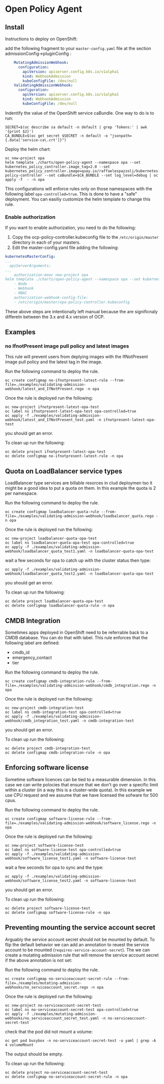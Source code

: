 # Open Policy Agent

## Install

Instructions to deploy on OpenShift:

add the following fragment to your `master-config.yaml` file at the section admissionConfig->pluginConfig :

```yaml
    MutatingAdmissionWebhook:
      configuration:
        apiVersion: apiserver.config.k8s.io/v1alpha1
        kind: WebhookAdmission
        kubeConfigFile: /dev/null
    ValidatingAdmissionWebhook:
      configuration:
        apiVersion: apiserver.config.k8s.io/v1alpha1
        kind: WebhookAdmission
        kubeConfigFile: /dev/null
```

Indentify the value of the OpenShift service caBundle.
One way to do is to run:

```shell
SECRET=$(oc describe sa default -n default | grep 'Tokens:' | awk '{print $2}')
CA_BUNDLE=$(oc get secret $SECRET -n default -o "jsonpath={.data['service-ca\.crt']}")
```

Deploy the helm chart:

```shell
oc new-project opa
helm template ./charts/open-policy-agent --namespace opa --set kubernetes_policy_controller.image_tag=2.0 --set kubernetes_policy_controller.image=quay.io/raffaelespazzoli/kubernetes-policy-controller --set caBundle=$CA_BUNDLE --set log_level=debug | oc apply -f  - -n opa
```

This configurations will enforce rules only on those namespaces with the following label `opa-controlled=true`. This is done to have a "safe" deployment. You can easiliy customize the helm template to change this rule.

### Enable authorization

If you want to enable authorization, you need to do the following:

1. Copy the ocp-policy-controller.kubeconfig file to the `/etc/origin/master` directory in each of your masters.
2. Edit the master-config.yaml file adding the following:

```yaml
kubernetesMasterConfig:
...
  apiServerArguments:
...
    authorization-mooc new-project opa
helm template ./charts/open-policy-agent --namespace opa --set kubernetes_policy_controller.image_tag=2.0 --set kubernetes_policy_controller.image=quay.io/raffaelespazzoli/kubernetes-policy-controller --set caBundle=$CA_BUNDLE --set log_level=debug | oc apply -f  - -n opade:
    - Node
    - Webhook
    - RBAC
    authorization-webhook-config-file:
    - /etc/origin/master/opa-policy-controller.kubeconfig  
```

These above steps are intentionally left manual because the are significnaly differetn between the 3.x and 4.x version of OCP.

## Examples

### no IfnotPresent image pull policy and latest images

This rule will prevent users from deplying images with the IfNotPresent image pull policy and the latest tag in the image.

Run the following command to deploy the rule.

```shell
oc create configmap no-ifnotpresent-latest-rule --from-file=./examples/validating-admission-webhook/latest_and_IfNotPresent.rego -n opa
```

Once the rule is deployed run the following:

```shell
oc new-project ifnotpresent-latest-opa-test
oc label ns ifnotpresent-latest-opa-test opa-controlled=true
oc apply -f ./examples/validating-admission-webhook/latest_and_IfNotPresent_test.yaml -n ifnotpresent-latest-opa-test
```

you should get an error.

To clean up run the following:

```shell
oc delete project ifnotpresent-latest-opa-test
oc delete configmap no-ifnotpresent-latest-rule -n opa
```

## Quota on LoadBalancer service types

LoadBalancer type services are billable resorces in clud deploymen tso it might be a good idea to put a quota on them.
In this example the quota is 2 per namespace.

Run the following command to deploy the rule.

```shell
oc create configmap loadbalancer-quota-rule --from-file=./examples/validating-admission-webhook/loadbalancer_quota.rego -n opa
```

Once the rule is deployed run the following:

```shell
oc new-project loadbalancer-quota-opa-test
oc label ns loadbalancer-quota-opa-test opa-controlled=true
oc apply -f ./examples/validating-admission-webhook/loadbalancer_quota_test1.yaml -n loadbalancer-quota-opa-test
```

wait a few seconds for opa to catch up with the cluster status then type:

```shell
oc apply -f ./examples/validating-admission-webhook/loadbalancer_quota_test2.yaml -n loadbalancer-quota-opa-test
```

you should get an error.

To clean up run the following:

```shell
oc delete project loadbalancer-quota-opa-test
oc delete configmap loadbalancer-quota-rule -n opa
```

## CMDB Integration

Sometimes apps deployed in OpenShift need to be referrable back to a CMDB database. You can do that with label. This rule enforces that the following label are defined:

- cmdb_id
- emergency_contact
- tier

Run the following command to deploy the rule.

```shell
oc create configmap cmdb-integration-rule --from-file=./examples/validating-admission-webhook/cmdb_integration.rego -n opa
```

Once the rule is deployed run the following:

```shell
oc new-project cmdb-integration-test
oc label ns cmdb-integration-test opa-controlled=true
oc apply -f ./examples/validating-admission-webhook/cmdb_integration_test.yaml -n cmdb-integration-test
```

you should get an error.

To clean up run the following:

```shell
oc delete project cmdb-integration-test
oc delete configmap cmdb-integration-rule -n opa
```

## Enforcing software license

Sometime software licences can be tied to a measurable dimension. In this case we can write polocies that ensure that we don't go over a specific limit within a cluster (in a way this is a cluster-wide quota).
In this example we use CPU request and we assume that we have licensed the sofware for 500 cpus.

Run the following command to deploy the rule.

```shell
oc create configmap software-license-rule --from-file=./examples/validating-admission-webhook/software_license.rego -n opa
```

Once the rule is deployed run the following:

```shell
oc new-project software-license-test
oc label ns software-license-test opa-controlled=true
oc apply -f ./examples/validating-admission-webhook/software_license_test1.yaml -n software-license-test
```

wait a few seconds for opa to sync and the type:

```shell
oc apply -f ./examples/validating-admission-webhook/software_license_test2.yaml -n software-license-test
```

you should get an error.

To clean up run the following:

```shell
oc delete project software-license-test
oc delete configmap software-license-rule -n opa
```

## Preventing mounting the service account secret

Arguably the service account secret should not be mounted by default. To flip the default behavior we can add an annotation to reuest the service account to be mounted (`requires-service-account-secret`). The we can create a mutating admission rule that will remove the service account secret if the above annotation is not set:

Run the following command to deploy the rule.

```shell
oc create configmap no-serviceaccount-secret-rule --from-file=./examples/mutating-admission-webhooks/no_serviceaccount_secret.rego -n opa
```

Once the rule is deployed run the following:

```shell
oc new-project no-serviceaccount-secret-test
oc label ns no-serviceaccount-secret-test opa-controlled=true
oc apply -f ./examples/mutating-admission-webhooks/no_serviceaccount_secret_test.yaml -n no-serviceaccount-secret-test
```

check that the pod did not mount a volume:

```shell
oc get pod busybox -n no-serviceaccount-secret-test -o yaml | grep -A 4 volumeMount
```

The output should be empty.

To clean up run the following:

```shell
oc delete project no-serviceaccount-secret-test
oc delete configmap no-serviceaccount-secret-rule -n opa
